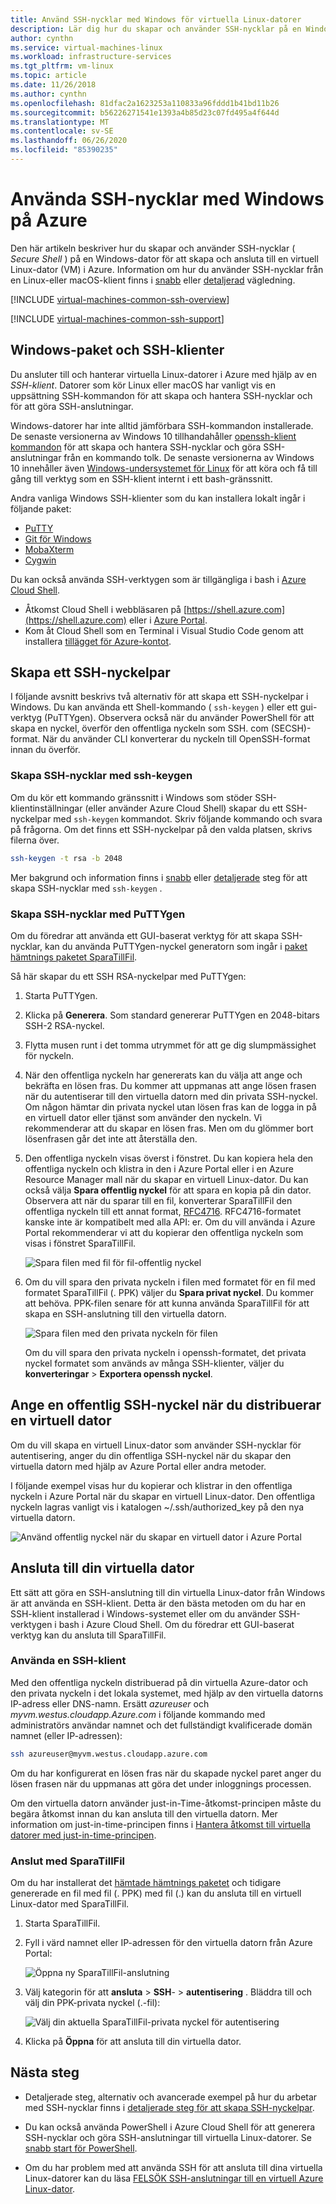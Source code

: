 ```yaml
---
title: Använd SSH-nycklar med Windows för virtuella Linux-datorer
description: Lär dig hur du skapar och använder SSH-nycklar på en Windows-dator för att ansluta till en virtuell Linux-dator på Azure.
author: cynthn
ms.service: virtual-machines-linux
ms.workload: infrastructure-services
ms.tgt_pltfrm: vm-linux
ms.topic: article
ms.date: 11/26/2018
ms.author: cynthn
ms.openlocfilehash: 81dfac2a1623253a110833a96fddd1b41bd11b26
ms.sourcegitcommit: b56226271541e1393a4b85d23c07fd495a4f644d
ms.translationtype: MT
ms.contentlocale: sv-SE
ms.lasthandoff: 06/26/2020
ms.locfileid: "85390235"
---
```

# <a name="how-to-use-ssh-keys-with-windows-on-azure"></a>Använda SSH-nycklar med Windows på Azure

Den här artikeln beskriver hur du skapar och använder SSH-nycklar ( *Secure Shell* ) på en Windows-dator för att skapa och ansluta till en virtuell Linux-dator (VM) i Azure. Information om hur du använder SSH-nycklar från en Linux-eller macOS-klient finns i [snabb](mac-create-ssh-keys.md) eller [detaljerad](create-ssh-keys-detailed.md) vägledning.

[!INCLUDE [virtual-machines-common-ssh-overview](../../../includes/virtual-machines-common-ssh-overview.md)]

[!INCLUDE [virtual-machines-common-ssh-support](../../../includes/virtual-machines-common-ssh-support.md)]

## <a name="windows-packages-and-ssh-clients"></a>Windows-paket och SSH-klienter
Du ansluter till och hanterar virtuella Linux-datorer i Azure med hjälp av en *SSH-klient*. Datorer som kör Linux eller macOS har vanligt vis en uppsättning SSH-kommandon för att skapa och hantera SSH-nycklar och för att göra SSH-anslutningar. 

Windows-datorer har inte alltid jämförbara SSH-kommandon installerade. De senaste versionerna av Windows 10 tillhandahåller [openssh-klient kommandon](https://blogs.msdn.microsoft.com/commandline/2018/03/07/windows10v1803/) för att skapa och hantera SSH-nycklar och göra SSH-anslutningar från en kommando tolk. De senaste versionerna av Windows 10 innehåller även [Windows-undersystemet för Linux](https://docs.microsoft.com/windows/wsl/about) för att köra och få till gång till verktyg som en SSH-klient internt i ett bash-gränssnitt. 

Andra vanliga Windows SSH-klienter som du kan installera lokalt ingår i följande paket:

* [PuTTY](https://www.chiark.greenend.org.uk/~sgtatham/putty/)
* [Git för Windows](https://git-for-windows.github.io/)
* [MobaXterm](https://mobaxterm.mobatek.net/)
* [Cygwin](https://cygwin.com/)

Du kan också använda SSH-verktygen som är tillgängliga i bash i [Azure Cloud Shell](../../cloud-shell/overview.md). 

* Åtkomst Cloud Shell i webbläsaren på [https://shell.azure.com](https://shell.azure.com) eller i [Azure Portal](https://portal.azure.com). 
* Kom åt Cloud Shell som en Terminal i Visual Studio Code genom att installera [tillägget för Azure-kontot](https://marketplace.visualstudio.com/items?itemName=ms-vscode.azure-account).

## <a name="create-an-ssh-key-pair"></a>Skapa ett SSH-nyckelpar
I följande avsnitt beskrivs två alternativ för att skapa ett SSH-nyckelpar i Windows. Du kan använda ett Shell-kommando ( `ssh-keygen` ) eller ett gui-verktyg (PuTTYgen). Observera också när du använder PowerShell för att skapa en nyckel, överför den offentliga nyckeln som SSH. com (SECSH)-format. När du använder CLI konverterar du nyckeln till OpenSSH-format innan du överför. 

### <a name="create-ssh-keys-with-ssh-keygen"></a>Skapa SSH-nycklar med ssh-keygen

Om du kör ett kommando gränssnitt i Windows som stöder SSH-klientinställningar (eller använder Azure Cloud Shell) skapar du ett SSH-nyckelpar med `ssh-keygen` kommandot. Skriv följande kommando och svara på frågorna. Om det finns ett SSH-nyckelpar på den valda platsen, skrivs filerna över. 

```bash
ssh-keygen -t rsa -b 2048
```

Mer bakgrund och information finns i [snabb](mac-create-ssh-keys.md) eller [detaljerade](create-ssh-keys-detailed.md) steg för att skapa SSH-nycklar med `ssh-keygen` .

### <a name="create-ssh-keys-with-puttygen"></a>Skapa SSH-nycklar med PuTTYgen

Om du föredrar att använda ett GUI-baserat verktyg för att skapa SSH-nycklar, kan du använda PuTTYgen-nyckel generatorn som ingår i [paket hämtnings paketet SparaTillFil](https://www.chiark.greenend.org.uk/~sgtatham/putty/download.html). 

Så här skapar du ett SSH RSA-nyckelpar med PuTTYgen:

1. Starta PuTTYgen.

2. Klicka på **Generera**. Som standard genererar PuTTYgen en 2048-bitars SSH-2 RSA-nyckel.

3. Flytta musen runt i det tomma utrymmet för att ge dig slumpmässighet för nyckeln.

4. När den offentliga nyckeln har genererats kan du välja att ange och bekräfta en lösen fras. Du kommer att uppmanas att ange lösen frasen när du autentiserar till den virtuella datorn med din privata SSH-nyckel. Om någon hämtar din privata nyckel utan lösen fras kan de logga in på en virtuell dator eller tjänst som använder den nyckeln. Vi rekommenderar att du skapar en lösen fras. Men om du glömmer bort lösenfrasen går det inte att återställa den.

5. Den offentliga nyckeln visas överst i fönstret. Du kan kopiera hela den offentliga nyckeln och klistra in den i Azure Portal eller i en Azure Resource Manager mall när du skapar en virtuell Linux-dator. Du kan också välja **Spara offentlig nyckel** för att spara en kopia på din dator. Observera att när du sparar till en fil, konverterar SparaTillFil den offentliga nyckeln till ett annat format, [RFC4716](https://tools.ietf.org/html/rfc4716). RFC4716-formatet kanske inte är kompatibelt med alla API: er. Om du vill använda i Azure Portal rekommenderar vi att du kopierar den offentliga nyckeln som visas i fönstret SparaTillFil.

    ![Spara filen med fil för fil-offentlig nyckel](./media/ssh-from-windows/save-public-key.png)

6. Om du vill spara den privata nyckeln i filen med formatet för en fil med formatet SparaTillFil (. PPK) väljer du **Spara privat nyckel**. Du kommer att behöva. PPK-filen senare för att kunna använda SparaTillFil för att skapa en SSH-anslutning till den virtuella datorn.

    ![Spara filen med den privata nyckeln för filen](./media/ssh-from-windows/save-ppk-file.png)

    Om du vill spara den privata nyckeln i openssh-formatet, det privata nyckel formatet som används av många SSH-klienter, väljer du **konverteringar**  >  **Exportera openssh nyckel**.

## <a name="provide-an-ssh-public-key-when-deploying-a-vm"></a>Ange en offentlig SSH-nyckel när du distribuerar en virtuell dator

Om du vill skapa en virtuell Linux-dator som använder SSH-nycklar för autentisering, anger du din offentliga SSH-nyckel när du skapar den virtuella datorn med hjälp av Azure Portal eller andra metoder.

I följande exempel visas hur du kopierar och klistrar in den offentliga nyckeln i Azure Portal när du skapar en virtuell Linux-dator. Den offentliga nyckeln lagras vanligt vis i katalogen ~/.ssh/authorized_key på den nya virtuella datorn.

   ![Använd offentlig nyckel när du skapar en virtuell dator i Azure Portal](./media/ssh-from-windows/use-public-key-azure-portal.png)


## <a name="connect-to-your-vm"></a>Ansluta till din virtuella dator

Ett sätt att göra en SSH-anslutning till din virtuella Linux-dator från Windows är att använda en SSH-klient. Detta är den bästa metoden om du har en SSH-klient installerad i Windows-systemet eller om du använder SSH-verktygen i bash i Azure Cloud Shell. Om du föredrar ett GUI-baserat verktyg kan du ansluta till SparaTillFil.  

### <a name="use-an-ssh-client"></a>Använda en SSH-klient
Med den offentliga nyckeln distribuerad på din virtuella Azure-dator och den privata nyckeln i det lokala systemet, med hjälp av den virtuella datorns IP-adress eller DNS-namn. Ersätt *azureuser* och *myvm.westus.cloudapp.Azure.com* i följande kommando med administratörs användar namnet och det fullständigt kvalificerade domän namnet (eller IP-adressen):

```bash
ssh azureuser@myvm.westus.cloudapp.azure.com
```

Om du har konfigurerat en lösen fras när du skapade nyckel paret anger du lösen frasen när du uppmanas att göra det under inloggnings processen.

Om den virtuella datorn använder just-in-Time-åtkomst-principen måste du begära åtkomst innan du kan ansluta till den virtuella datorn. Mer information om just-in-time-principen finns i [Hantera åtkomst till virtuella datorer med just-in-time-principen](../../security-center/security-center-just-in-time.md).

### <a name="connect-with-putty"></a>Anslut med SparaTillFil

Om du har installerat det [hämtade hämtnings paketet](https://www.chiark.greenend.org.uk/~sgtatham/putty/download.html) och tidigare genererade en fil med fil (. PPK) med fil (.) kan du ansluta till en virtuell Linux-dator med SparaTillFil.

1. Starta SparaTillFil.

2. Fyll i värd namnet eller IP-adressen för den virtuella datorn från Azure Portal:

    ![Öppna ny SparaTillFil-anslutning](./media/ssh-from-windows/putty-new-connection.png)

3. Välj kategorin för att **ansluta**  >  **SSH**-  >  **autentisering** . Bläddra till och välj din PPK-privata nyckel (.-fil):

    ![Välj din aktuella SparaTillFil-privata nyckel för autentisering](./media/ssh-from-windows/putty-auth-dialog.png)

4. Klicka på **Öppna** för att ansluta till din virtuella dator.

## <a name="next-steps"></a>Nästa steg

* Detaljerade steg, alternativ och avancerade exempel på hur du arbetar med SSH-nycklar finns i [detaljerade steg för att skapa SSH-nyckelpar](create-ssh-keys-detailed.md).

* Du kan också använda PowerShell i Azure Cloud Shell för att generera SSH-nycklar och göra SSH-anslutningar till virtuella Linux-datorer. Se [snabb start för PowerShell](../../cloud-shell/quickstart-powershell.md#ssh).

* Om du har problem med att använda SSH för att ansluta till dina virtuella Linux-datorer kan du läsa [FELSÖK SSH-anslutningar till en virtuell Azure Linux-dator](troubleshoot-ssh-connection.md?toc=%2fazure%2fvirtual-machines%2flinux%2ftoc.json).
